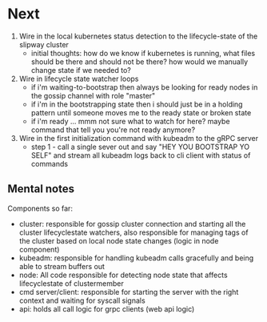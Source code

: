 # Next
1. Wire in the local kubernetes status detection to the lifecycle-state of the slipway cluster
    - initial thoughts: how do we know if kubernetes is running, what files should be there and should not be there? how would we manually change state if we needed to?
2. Wire in lifecycle state watcher loops
    - if i'm waiting-to-bootstrap then always be looking for ready nodes in the gossip channel with role "master"
    - if i'm in the bootstrapping state then i should just be in a holding pattern until someone moves me to the ready state or broken state
    - if i'm ready ... mmm not sure what to watch for here? maybe command that tell you you're not ready anymore?
3. Wire in the first initialization command with kubeadm to the gRPC server
    - step 1 - call a single sever out and say "HEY YOU BOOTSTRAP YO SELF" and stream all kubeadm logs back to cli client with status of commands

## Mental notes
Components so far:
- cluster: responsible for gossip cluster connection and starting all the cluster lifecyclestate watchers, also responsible for managing tags of the cluster based on local node state changes (logic in node component)
- kubeadm: responsible for handling kubeadm calls gracefully and being able to stream buffers out
- node: All code responsible for detecting node state that affects lifecyclestate of clustermember
- cmd server/client: responsible for starting the server with the right context and waiting for syscall signals
- api: holds all call logic for grpc clients (web api logic)
